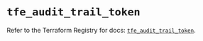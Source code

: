 # `tfe_audit_trail_token`

Refer to the Terraform Registry for docs: [`tfe_audit_trail_token`](https://registry.terraform.io/providers/hashicorp/tfe/0.64.0/docs/resources/audit_trail_token).
